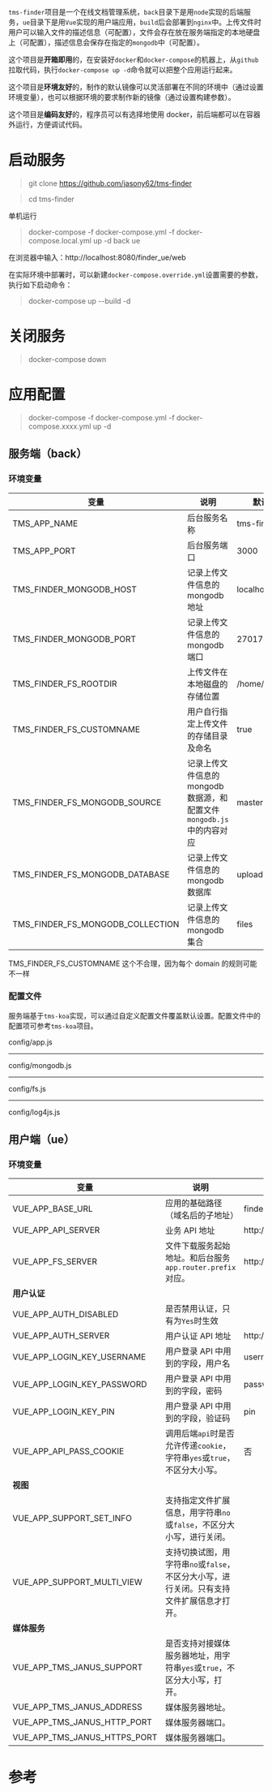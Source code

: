 `tms-finder`项目是一个在线文档管理系统，`back`目录下是用`node`实现的后端服务，`ue`目录下是用`Vue`实现的用户端应用，`build`后会部署到`nginx`中。上传文件时用户可以输入文件的描述信息（可配置），文件会存在放在服务端指定的本地硬盘上（可配置），描述信息会保存在指定的`mongodb`中（可配置）。

这个项目是**开箱即用**的，在安装好`docker`和`docker-compose`的机器上，从`github`拉取代码，执行`docker-compose up -d`命令就可以把整个应用运行起来。

这个项目是**环境友好**的，制作的默认镜像可以灵活部署在不同的环境中（通过设置环境变量），也可以根据环境的要求制作新的镜像（通过设置构建参数）。

这个项目是**编码友好**的，程序员可以有选择地使用 docker，前后端都可以在容器外运行，方便调试代码。

# 启动服务

> git clone https://github.com/jasony62/tms-finder

> cd tms-finder

单机运行

> docker-compose -f docker-compose.yml -f docker-compose.local.yml up -d back ue

在浏览器中输入：http://localhost:8080/finder_ue/web

在实际环境中部署时，可以新建`docker-compose.override.yml`设置需要的参数，执行如下启动命令：

> docker-compose up --build -d

# 关闭服务

> docker-compose down

# 应用配置

> docker-compose -f docker-compose.yml -f docker-compose.xxxx.yml up -d

## 服务端（back）

### 环境变量

| 变量                             | 说明                                                                  | 默认值        |
| -------------------------------- | --------------------------------------------------------------------- | ------------- |
| TMS_APP_NAME                     | 后台服务名称                                                          | tms-finder    |
| TMS_APP_PORT                     | 后台服务端口                                                          | 3000          |
| TMS_FINDER_MONGODB_HOST          | 记录上传文件信息的 mongodb 地址                                       | localhost     |
| TMS_FINDER_MONGODB_PORT          | 记录上传文件信息的 mongodb 端口                                       | 27017         |
| TMS_FINDER_FS_ROOTDIR            | 上传文件在本地磁盘的存储位置                                          | /home/storage |
| TMS_FINDER_FS_CUSTOMNAME         | 用户自行指定上传文件的存储目录及命名                                  | true          |
| TMS_FINDER_FS_MONGODB_SOURCE     | 记录上传文件信息的 mongodb 数据源，和配置文件`mongodb.js`中的内容对应 | master        |
| TMS_FINDER_FS_MONGODB_DATABASE   | 记录上传文件信息的 mongodb 数据库                                     | upload        |
| TMS_FINDER_FS_MONGODB_COLLECTION | 记录上传文件信息的 mongodb 集合                                       | files         |

TMS_FINDER_FS_CUSTOMNAME 这个不合理，因为每个 domain 的规则可能不一样

### 配置文件

服务端基于`tms-koa`实现，可以通过自定义配置文件覆盖默认设置。配置文件中的配置项可参考`tms-koa`项目。

config/app.js

---

config/mongodb.js

---

config/fs.js

---

config/log4js.js

## 用户端（ue）

### 环境变量

| 变量                         | 说明                                                                                      | 默认值                   |
| ---------------------------- | ----------------------------------------------------------------------------------------- | ------------------------ |
| VUE_APP_BASE_URL             | 应用的基础路径（域名后的子地址）                                                          | finder_ue                |
| VUE_APP_API_SERVER           | 业务 API 地址                                                                             | http://localhost:3000    |
| VUE_APP_FS_SERVER            | 文件下载服务起始地址。和后台服务`app.router.prefix`对应。                                 | http://localhost:3000/fs |
| **用户认证**                 |                                                                                           |                          |
| VUE_APP_AUTH_DISABLED        | 是否禁用认证，只有为`Yes`时生效                                                           |                          |
| VUE_APP_AUTH_SERVER          | 用户认证 API 地址                                                                         | http://localhost:3000    |
| VUE_APP_LOGIN_KEY_USERNAME   | 用户登录 API 中用到的字段，用户名                                                         | username                 |
| VUE_APP_LOGIN_KEY_PASSWORD   | 用户登录 API 中用到的字段，密码                                                           | password                 |
| VUE_APP_LOGIN_KEY_PIN        | 用户登录 API 中用到的字段，验证码                                                         | pin                      |
| VUE_APP_API_PASS_COOKIE      | 调用后端`api`时是否允许传递`cookie`，字符串`yes`或`true`，不区分大小写。                  | 否                       |
| **视图**                     |                                                                                           |                          |
| VUE_APP_SUPPORT_SET_INFO     | 支持指定文件扩展信息，用字符串`no`或`false`，不区分大小写，进行关闭。                     |                          |
| VUE_APP_SUPPORT_MULTI_VIEW   | 支持切换试图，用字符串`no`或`false`，不区分大小写，进行关闭。只有支持文件扩展信息才打开。 |                          |
| **媒体服务**                 |                                                                                           |                          |
| VUE_APP_TMS_JANUS_SUPPORT    | 是否支持对接媒体服务器地址，用字符串`yes`或`true`，不区分大小写，打开。                   |                          |
| VUE_APP_TMS_JANUS_ADDRESS    | 媒体服务器地址。                                                                          |                          |
| VUE_APP_TMS_JANUS_HTTP_PORT  | 媒体服务器端口。                                                                          |                          |
| VUE_APP_TMS_JANUS_HTTPS_PORT | 媒体服务器端口。                                                                          |                          |

# 参考
